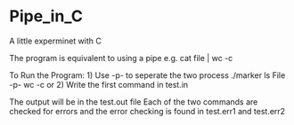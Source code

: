 # Pipe_in_C
A little experminet with C 

The program is equivalent to using a pipe e.g. cat file | wc -c


To Run the Program:
    1) Use -p- to seperate the two process ./marker ls File -p- wc -c or
    2) Write the first command in test.in 
    
The output will be in the test.out file
Each of the two commands are checked for errors and the error checking is found in test.err1 and test.err2

